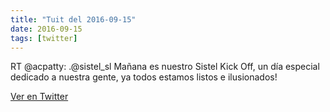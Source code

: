 ```yaml
---
title: "Tuit del 2016-09-15"
date: 2016-09-15
tags: [twitter]
---
```


RT @acpatty: .@sistel_sl Mañana es nuestro Sistel Kick Off, un día especial dedicado a nuestra gente, ya todos estamos listos e ilusionados!



[Ver en Twitter](https://twitter.com/i/web/status/776481707704872960)
